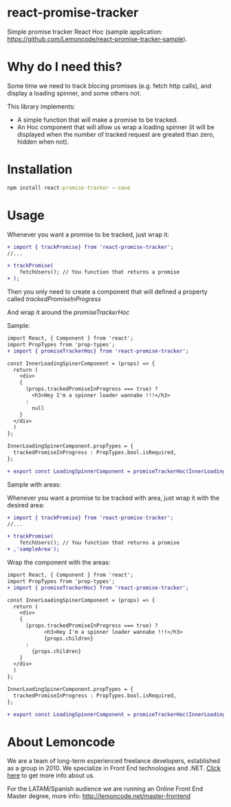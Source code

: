 # react-promise-tracker

Simple promise tracker React Hoc (sample application: https://github.com/Lemoncode/react-promise-tracker-sample).

# Why do I need this?

Some time we need to track blocing promises (e.g. fetch http calls), and display a loading spinner, and some others not.

This library implements:
  - A simple function that will make a promise to be tracked.
  - An Hoc component that will allow us wrap a loading spinner (it will be displayed when the number of tracked request are greated than zero, hidden when not).

# Installation

```cmd
npm install react-promise-tracker --save
```

# Usage

Whenever you want a promise to be tracked, just wrap it:

```diff
+ import { trackPromise} from 'react-promise-tracker';
//...

+ trackPromise(
    fetchUsers(); // You function that returns a promise
+ );
```

Then you only need to create a component that will defined a property called _trackedPromiseInProgress_

And wrap it around the _promiseTrackerHoc_

Sample:

```diff
import React, { Component } from 'react';
import PropTypes from 'prop-types';
+ import { promiseTrackerHoc} from 'react-promise-tracker';

const InnerLoadingSpinerComponent = (props) => {
  return (
    <div>
    {
      (props.trackedPromiseInProgress === true) ?
        <h3>Hey I'm a spinner loader wannabe !!!</h3>
      :
        null
    }
  </div>
  )
};

InnerLoadingSpinerComponent.propTypes = {
  trackedPromiseInProgress : PropTypes.bool.isRequired,
};

+ export const LoadingSpinnerComponent = promiseTrackerHoc(InnerLoadingSpinerComponent);
```

Sample with areas:

Whenever you want a promise to be tracked with area, just wrap it with the desired area:

```diff
+ import { trackPromise} from 'react-promise-tracker';
//...

+ trackPromise(
    fetchUsers(); // You function that returns a promise
+ ,'sampleArea');
```

Wrap the component with the areas:

```diff
import React, { Component } from 'react';
import PropTypes from 'prop-types';
+ import { promiseTrackerHoc} from 'react-promise-tracker';

const InnerLoadingSpinerComponent = (props) => {
  return (
    <div>
    {
      (props.trackedPromiseInProgress === true) ?
            <h3>Hey I'm a spinner loader wannabe !!!</h3>
            {props.children}
      :
        {props.children}
    }
  </div>
  )
};

InnerLoadingSpinerComponent.propTypes = {
  trackedPromiseInProgress : PropTypes.bool.isRequired,
};

+ export const LoadingSpinnerComponent = promiseTrackerHoc(InnerLoadingSpinerComponent,['sampleArea']);
```


# About Lemoncode

We are a team of long-term experienced freelance developers, established as a group in 2010.
We specialize in Front End technologies and .NET. [Click here](http://lemoncode.net/services/en/#en-home) to get more info about us.

For the LATAM/Spanish audience we are running an Online Front End Master degree, more info: http://lemoncode.net/master-frontend
